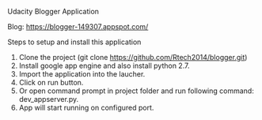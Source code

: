 Udacity Blogger Application

Blog: https://blogger-149307.appspot.com/

Steps to setup and install this application

1. Clone the project (git clone https://github.com/Rtech2014/blogger.git)
2. Install google app engine and also install python 2.7.
3. Import the application into the laucher.
4. Click on run button.
5. Or open command prompt in project folder and run following command: dev_appserver.py.
6. App will start running on configured port.